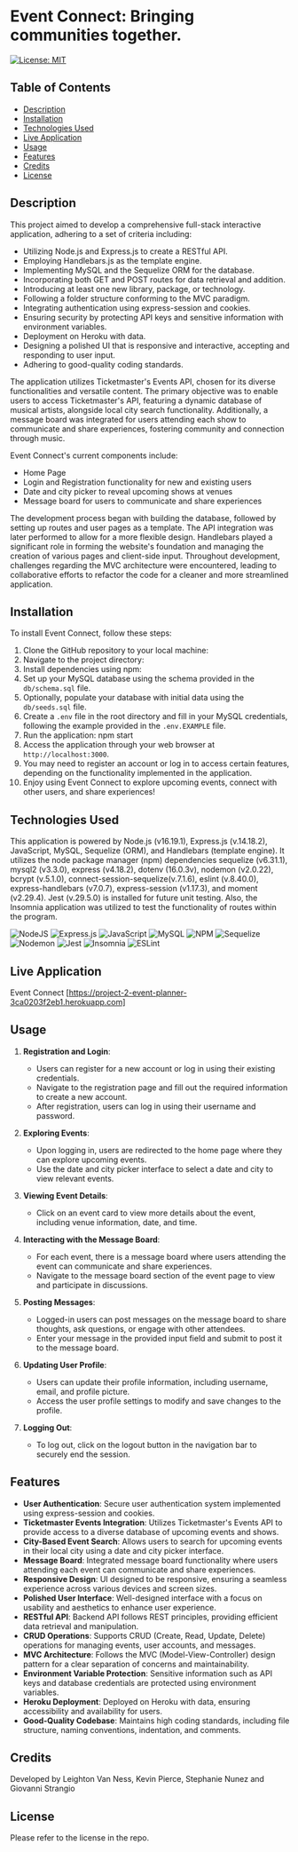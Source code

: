 # Event Connect: Bringing communities together.
[![License: MIT](https://img.shields.io/badge/License-MIT-yellow.svg)](https://opensource.org/licenses/MIT)

## Table of Contents
* [Description](#description)
* [Installation](#installation)
* [Technologies Used](#technologies-used)
* [Live Application](#live-application)
* [Usage](#usage)
* [Features](#features)
* [Credits](#credits)
* [License](#license)

## Description

This project aimed to develop a comprehensive full-stack interactive application, adhering to a set of criteria including:

- Utilizing Node.js and Express.js to create a RESTful API.
- Employing Handlebars.js as the template engine.
- Implementing MySQL and the Sequelize ORM for the database.
- Incorporating both GET and POST routes for data retrieval and addition.
- Introducing at least one new library, package, or technology.
- Following a folder structure conforming to the MVC paradigm.
- Integrating authentication using express-session and cookies.
- Ensuring security by protecting API keys and sensitive information with environment variables.
- Deployment on Heroku with data.
- Designing a polished UI that is responsive and interactive, accepting and responding to user input.
- Adhering to good-quality coding standards.

The application utilizes Ticketmaster's Events API, chosen for its diverse functionalities and versatile content. The primary objective was to enable users to access Ticketmaster's API, featuring a dynamic database of musical artists, alongside local city search functionality. Additionally, a message board was integrated for users attending each show to communicate and share experiences, fostering community and connection through music.

Event Connect's current components include:
- Home Page
- Login and Registration functionality for new and existing users
- Date and city picker to reveal upcoming shows at venues
- Message board for users to communicate and share experiences

The development process began with building the database, followed by setting up routes and user pages as a template. The API integration was later performed to allow for a more flexible design. Handlebars played a significant role in forming the website's foundation and managing the creation of various pages and client-side input. Throughout development, challenges regarding the MVC architecture were encountered, leading to collaborative efforts to refactor the code for a cleaner and more streamlined application.

## Installation

To install Event Connect, follow these steps:

1. Clone the GitHub repository to your local machine:
2. Navigate to the project directory:
3. Install dependencies using npm:
4. Set up your MySQL database using the schema provided in the `db/schema.sql` file.
5. Optionally, populate your database with initial data using the `db/seeds.sql` file.
6. Create a `.env` file in the root directory and fill in your MySQL credentials, following the example provided in the `.env.EXAMPLE` file.
7. Run the application: npm start
8. Access the application through your web browser at `http://localhost:3000`.
9. You may need to register an account or log in to access certain features, depending on the functionality implemented in the application.
10. Enjoy using Event Connect to explore upcoming events, connect with other users, and share experiences!

## Technologies Used

This application is powered by Node.js (v16.19.1), Express.js (v.14.18.2), JavaScript, MySQL, Sequelize (ORM), and Handlebars (template engine). It utilizes the node package manager (npm) dependencies sequelize (v6.31.1), mysql2 (v3.3.0), express (v4.18.2), dotenv (16.0.3v), nodemon (v2.0.22), bcrypt (v.5.1.0), connect-session-sequelize(v.7.1.6), eslint (v.8.40.0), express-handlebars (v7.0.7), express-session (v1.17.3), and moment (v2.29.4). Jest (v.29.5.0) is installed for future unit testing. Also, the Insomnia application was utilized to test the functionality of routes within the program.

![NodeJS](https://img.shields.io/badge/node.js-6DA55F?style=for-the-badge&logo=node.js&logoColor=white)
![Express.js](https://img.shields.io/badge/express.js-%23404d59.svg?style=for-the-badge&logo=express&logoColor=%2361DAFB)
![JavaScript](https://img.shields.io/badge/javascript-%23323330.svg?style=for-the-badge&logo=javascript&logoColor=%23F7DF1E)
![MySQL](https://img.shields.io/badge/mysql-%2300f.svg?style=for-the-badge&logo=mysql&logoColor=white)
![NPM](https://img.shields.io/badge/NPM-%23CB3837.svg?style=for-the-badge&logo=npm&logoColor=white)
![Sequelize](https://img.shields.io/badge/Sequelize-52B0E7?style=for-the-badge&logo=Sequelize&logoColor=white)
![Nodemon](https://img.shields.io/badge/NODEMON-%23323330.svg?style=for-the-badge&logo=nodemon&logoColor=%BBDEAD)
![Jest](https://img.shields.io/badge/-jest-%23C21325?style=for-the-badge&logo=jest&logoColor=white)
![Insomnia](https://img.shields.io/badge/Insomnia-black?style=for-the-badge&logo=insomnia&logoColor=5849BE)
![ESLint](https://img.shields.io/badge/ESLint-4B3263?style=for-the-badge&logo=eslint&logoColor=white)

## Live Application

Event Connect
[https://project-2-event-planner-3ca0203f2eb1.herokuapp.com]

## Usage

1. **Registration and Login**:
   - Users can register for a new account or log in using their existing credentials.
   - Navigate to the registration page and fill out the required information to create a new account.
   - After registration, users can log in using their username and password.

2. **Exploring Events**:
   - Upon logging in, users are redirected to the home page where they can explore upcoming events.
   - Use the date and city picker interface to select a date and city to view relevant events.

3. **Viewing Event Details**:
   - Click on an event card to view more details about the event, including venue information, date, and time.

4. **Interacting with the Message Board**:
   - For each event, there is a message board where users attending the event can communicate and share experiences.
   - Navigate to the message board section of the event page to view and participate in discussions.

5. **Posting Messages**:
   - Logged-in users can post messages on the message board to share thoughts, ask questions, or engage with other attendees.
   - Enter your message in the provided input field and submit to post it to the message board.

6. **Updating User Profile**:
   - Users can update their profile information, including username, email, and profile picture.
   - Access the user profile settings to modify and save changes to the profile.

7. **Logging Out**:
   - To log out, click on the logout button in the navigation bar to securely end the session.

## Features

- **User Authentication**: Secure user authentication system implemented using express-session and cookies.
- **Ticketmaster Events Integration**: Utilizes Ticketmaster's Events API to provide access to a diverse database of upcoming events and shows.
- **City-Based Event Search**: Allows users to search for upcoming events in their local city using a date and city picker interface.
- **Message Board**: Integrated message board functionality where users attending each event can communicate and share experiences.
- **Responsive Design**: UI designed to be responsive, ensuring a seamless experience across various devices and screen sizes.
- **Polished User Interface**: Well-designed interface with a focus on usability and aesthetics to enhance user experience.
- **RESTful API**: Backend API follows REST principles, providing efficient data retrieval and manipulation.
- **CRUD Operations**: Supports CRUD (Create, Read, Update, Delete) operations for managing events, user accounts, and messages.
- **MVC Architecture**: Follows the MVC (Model-View-Controller) design pattern for a clear separation of concerns and maintainability.
- **Environment Variable Protection**: Sensitive information such as API keys and database credentials are protected using environment variables.
- **Heroku Deployment**: Deployed on Heroku with data, ensuring accessibility and availability for users.
- **Good-Quality Codebase**: Maintains high coding standards, including file structure, naming conventions, indentation, and comments.

## Credits

Developed by Leighton Van Ness, Kevin Pierce, Stephanie Nunez and Giovanni Strangio

## License

Please refer to the license in the repo.
